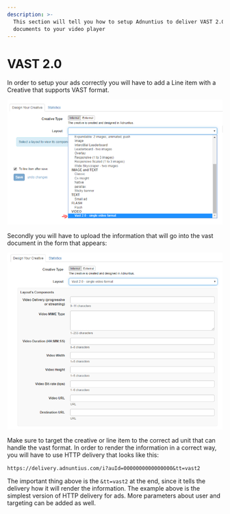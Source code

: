 ```yaml
---
description: >-
  This section will tell you how to setup Adnuntius to deliver VAST 2.0
  documents to your video player
---
```


# VAST 2.0

In order to setup your ads correctly you will have to add a Line item with a Creative that supports VAST format.

![](../.gitbook/assets/image%20%285%29.png)

Secondly you will have to upload the information that will go into the vast document in the form that appears:

![](../.gitbook/assets/image%20%283%29.png)



Make sure to target the creative or line item to the correct ad unit that can handle the vast format. In order to render the information in a correct way, you will have to use HTTP delivery that looks like this:

```http
https://delivery.adnuntius.com/i?auId=0000000000000000&tt=vast2
```

The important thing above is the `&tt=vast2` at the end, since it tells the delivery how it will render the information. The example above is the simplest version of HTTP delivery for ads. More parameters about user and targeting can be added as well.

